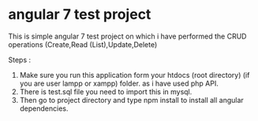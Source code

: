 # angular 7 test project
This is simple angular 7 test project on which i have performed the CRUD operations (Create,Read (List),Update,Delete)

Steps :
1. Make sure you run this application form your htdocs (root directory) (if you are user lampp or xampp) folder. as i have used php API.
2. There is test.sql file you need to import this in mysql.
3. Then go to project directory and type npm install to install all angular dependencies.
